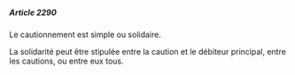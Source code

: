 ##### Article 2290

Le cautionnement est simple ou solidaire.

La solidarité peut être stipulée entre la caution et le débiteur principal, entre les cautions, ou entre eux tous.

